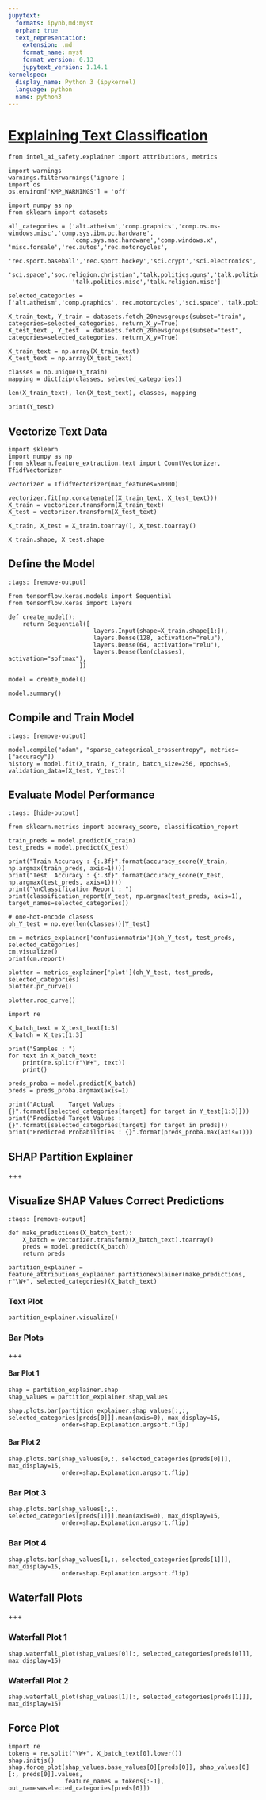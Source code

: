 ```yaml
---
jupytext:
  formats: ipynb,md:myst
  orphan: true
  text_representation:
    extension: .md
    format_name: myst
    format_version: 0.13
    jupytext_version: 1.14.1
kernelspec:
  display_name: Python 3 (ipykernel)
  language: python
  name: python3
---
```


# [Explaining Text Classification](https://coderzcolumn.com/tutorials/artificial-intelligence/explain-text-classification-models-using-shap-values-keras)

```{code-cell} ipython3
from intel_ai_safety.explainer import attributions, metrics
```

```{code-cell} ipython3
import warnings
warnings.filterwarnings('ignore')
import os
os.environ['KMP_WARNINGS'] = 'off'

import numpy as np
from sklearn import datasets

all_categories = ['alt.atheism','comp.graphics','comp.os.ms-windows.misc','comp.sys.ibm.pc.hardware',
                  'comp.sys.mac.hardware','comp.windows.x', 'misc.forsale','rec.autos','rec.motorcycles',
                  'rec.sport.baseball','rec.sport.hockey','sci.crypt','sci.electronics','sci.med',
                  'sci.space','soc.religion.christian','talk.politics.guns','talk.politics.mideast',
                  'talk.politics.misc','talk.religion.misc']

selected_categories = ['alt.atheism','comp.graphics','rec.motorcycles','sci.space','talk.politics.misc']

X_train_text, Y_train = datasets.fetch_20newsgroups(subset="train", categories=selected_categories, return_X_y=True)
X_test_text , Y_test  = datasets.fetch_20newsgroups(subset="test", categories=selected_categories, return_X_y=True)

X_train_text = np.array(X_train_text)
X_test_text = np.array(X_test_text)

classes = np.unique(Y_train)
mapping = dict(zip(classes, selected_categories))

len(X_train_text), len(X_test_text), classes, mapping
```

```{code-cell} ipython3
print(Y_test)
```

## Vectorize Text Data

```{code-cell} ipython3
import sklearn
import numpy as np
from sklearn.feature_extraction.text import CountVectorizer, TfidfVectorizer

vectorizer = TfidfVectorizer(max_features=50000)

vectorizer.fit(np.concatenate((X_train_text, X_test_text)))
X_train = vectorizer.transform(X_train_text)
X_test = vectorizer.transform(X_test_text)

X_train, X_test = X_train.toarray(), X_test.toarray()

X_train.shape, X_test.shape
```

## Define the Model

```{code-cell} ipython3
:tags: [remove-output]

from tensorflow.keras.models import Sequential
from tensorflow.keras import layers

def create_model():
    return Sequential([
                        layers.Input(shape=X_train.shape[1:]),
                        layers.Dense(128, activation="relu"),
                        layers.Dense(64, activation="relu"),
                        layers.Dense(len(classes), activation="softmax"),
                    ])

model = create_model()

```

```{code-cell} ipython3
model.summary()
```

## Compile and Train Model

```{code-cell} ipython3
:tags: [remove-output]

model.compile("adam", "sparse_categorical_crossentropy", metrics=["accuracy"])
history = model.fit(X_train, Y_train, batch_size=256, epochs=5, validation_data=(X_test, Y_test))
```

## Evaluate Model Performance

```{code-cell} ipython3
:tags: [hide-output]

from sklearn.metrics import accuracy_score, classification_report

train_preds = model.predict(X_train)
test_preds = model.predict(X_test)

print("Train Accuracy : {:.3f}".format(accuracy_score(Y_train, np.argmax(train_preds, axis=1))))
print("Test  Accuracy : {:.3f}".format(accuracy_score(Y_test, np.argmax(test_preds, axis=1))))
print("\nClassification Report : ")
print(classification_report(Y_test, np.argmax(test_preds, axis=1), target_names=selected_categories))
```

```{code-cell} ipython3
# one-hot-encode clasess
oh_Y_test = np.eye(len(classes))[Y_test]

cm = metrics_explainer['confusionmatrix'](oh_Y_test, test_preds, selected_categories)
cm.visualize()
print(cm.report)
```

```{code-cell} ipython3
plotter = metrics_explainer['plot'](oh_Y_test, test_preds, selected_categories)
plotter.pr_curve()
```

```{code-cell} ipython3
plotter.roc_curve()
```

```{code-cell} ipython3
import re

X_batch_text = X_test_text[1:3]
X_batch = X_test[1:3]

print("Samples : ")
for text in X_batch_text:
    print(re.split(r"\W+", text))
    print()

preds_proba = model.predict(X_batch)
preds = preds_proba.argmax(axis=1)

print("Actual    Target Values : {}".format([selected_categories[target] for target in Y_test[1:3]]))
print("Predicted Target Values : {}".format([selected_categories[target] for target in preds]))
print("Predicted Probabilities : {}".format(preds_proba.max(axis=1)))
```

## SHAP Partition Explainer

+++

## Visualize SHAP Values Correct Predictions

```{code-cell} ipython3
:tags: [remove-output]

def make_predictions(X_batch_text):
    X_batch = vectorizer.transform(X_batch_text).toarray()
    preds = model.predict(X_batch)
    return preds

partition_explainer = feature_attributions_explainer.partitionexplainer(make_predictions, r"\W+", selected_categories)(X_batch_text)
```

### Text Plot

```{code-cell} ipython3
partition_explainer.visualize()
```

### Bar Plots

+++

#### Bar Plot 1

```{code-cell} ipython3
shap = partition_explainer.shap
shap_values = partition_explainer.shap_values

shap.plots.bar(partition_explainer.shap_values[:,:, selected_categories[preds[0]]].mean(axis=0), max_display=15,
               order=shap.Explanation.argsort.flip)
```

#### Bar Plot 2

```{code-cell} ipython3
shap.plots.bar(shap_values[0,:, selected_categories[preds[0]]], max_display=15,
               order=shap.Explanation.argsort.flip)
```

### Bar Plot 3

```{code-cell} ipython3
shap.plots.bar(shap_values[:,:, selected_categories[preds[1]]].mean(axis=0), max_display=15,
               order=shap.Explanation.argsort.flip)
```

### Bar Plot 4

```{code-cell} ipython3
shap.plots.bar(shap_values[1,:, selected_categories[preds[1]]], max_display=15,
               order=shap.Explanation.argsort.flip)
```

## Waterfall Plots

+++

### Waterfall Plot 1

```{code-cell} ipython3
shap.waterfall_plot(shap_values[0][:, selected_categories[preds[0]]], max_display=15)
```

### Waterfall Plot 2

```{code-cell} ipython3
shap.waterfall_plot(shap_values[1][:, selected_categories[preds[1]]], max_display=15)
```

## Force Plot

```{code-cell} ipython3
import re
tokens = re.split("\W+", X_batch_text[0].lower())
shap.initjs()
shap.force_plot(shap_values.base_values[0][preds[0]], shap_values[0][:, preds[0]].values,
                feature_names = tokens[:-1], out_names=selected_categories[preds[0]])
```

```{code-cell} ipython3

```
